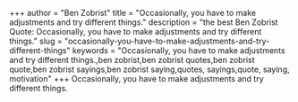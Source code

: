 +++
author = "Ben Zobrist"
title = "Occasionally, you have to make adjustments and try different things."
description = "the best Ben Zobrist Quote: Occasionally, you have to make adjustments and try different things."
slug = "occasionally-you-have-to-make-adjustments-and-try-different-things"
keywords = "Occasionally, you have to make adjustments and try different things.,ben zobrist,ben zobrist quotes,ben zobrist quote,ben zobrist sayings,ben zobrist saying,quotes, sayings,quote, saying, motivation"
+++
Occasionally, you have to make adjustments and try different things.

